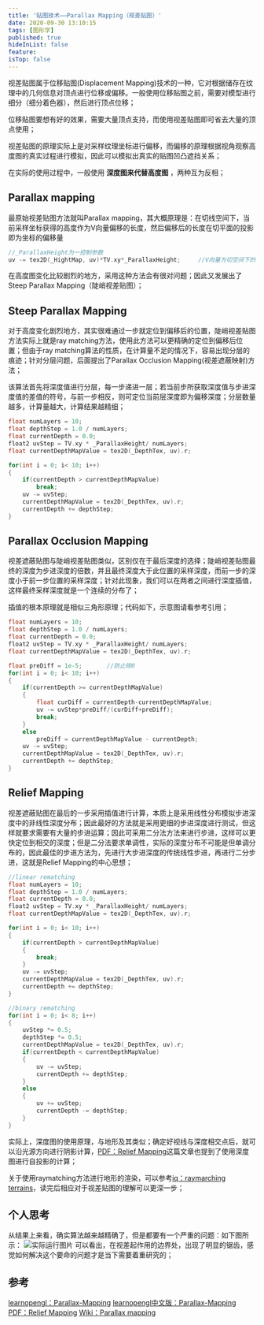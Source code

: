```yaml
---
title: '贴图技术——Parallax Mapping（视差贴图）'
date: 2020-09-30 13:10:15
tags: [图形学]
published: true
hideInList: false
feature: 
isTop: false
---
```

视差贴图属于位移贴图(Displacement Mapping)技术的一种，它对根据储存在纹理中的几何信息对顶点进行位移或偏移。一般使用位移贴图之前，需要对模型进行细分（细分着色器），然后进行顶点位移；

位移贴图要想有好的效果，需要大量顶点支持，而使用视差贴图即可省去大量的顶点使用；

视差贴图的原理实际上是对采样纹理坐标进行偏移，而偏移的原理根据视角观察高度图的真实过程进行模拟，因此可以模拟出真实的贴图凹凸遮挡关系；

在实际的使用过程中，一般使用 **深度图来代替高度图** ，两种互为反相；

## Parallax mapping

最原始视差贴图方法就叫Parallax mapping，其大概原理是：在切线空间下，当前采样坐标获得的高度作为V向量偏移的长度，然后偏移后的长度在切平面的投影即为坐标的偏移量

```C++
//_ParallaxHeight为一控制参数
uv -= tex2D(_HightMap, uv)*TV.xy*_ParallaxHeight;     //V向量为切空间下的向量
```
在高度图变化比较剧烈的地方，采用这种方法会有很对问题；因此又发展出了Steep Parallax Mapping（陡峭视差贴图）；

## Steep Parallax Mapping

对于高度变化剧烈地方，其实很难通过一步就定位到偏移后的位置，陡峭视差贴图方法实际上就是ray matching方法，使用此方法可以更精确的定位到偏移后位置；但由于ray matching算法的性质，在计算量不足的情况下，容易出现分层的痕迹；针对分层问题，后面提出了Parallax Occlusion Mapping(视差遮蔽映射)方法；

该算法首先将深度值进行分层，每一步递进一层；若当前步所获取深度值与步进深度值的差值的符号，与前一步相反，则可定位当前层深度即为偏移深度；分层数量越多，计算量越大，计算结果越精细；

```C++
float numLayers = 10;
float depthStep = 1.0 / numLayers;
float currentDepth = 0.0;
float2 uvStep = TV.xy * _ParallaxHeight/ numLayers; 
float currentDepthMapValue = tex2D(_DepthTex, uv).r;

for(int i = 0; i< 10; i++)
{
    if(currentDepth > currentDepthMapValue)
        break;
    uv -= uvStep;
    currentDepthMapValue = tex2D(_DepthTex, uv).r;
    currentDepth += depthStep;  
}
```
## Parallax Occlusion Mapping

视差遮蔽贴图与陡峭视差贴图类似，区别仅在于最后深度的选择；陡峭视差贴图最终的深度为步进深度的倍数，并且最终深度大于此位置的采样深度，而前一步的深度小于前一步位置的采样深度；针对此现象，我们可以在两者之间进行深度插值，这样最终采样深度就是一个连续的分布了；

插值的根本原理就是相似三角形原理；代码如下，示意图请看参考引用；

```C++
float numLayers = 10;
float depthStep = 1.0 / numLayers;
float currentDepth = 0.0;
float2 uvStep = TV.xy * _ParallaxHeight/ numLayers; 
float currentDepthMapValue = tex2D(_DepthTex, uv).r;

float preDiff = 1e-5;       //防止除0
for(int i = 0; i< 10; i++)
{
    if(currentDepth >= currentDepthMapValue)
    {
        float curDiff = currentDepth-currentDepthMapValue;
        uv -= uvStep*preDiff/(curDiff+preDiff);
        break;
    }
    else
        preDiff = currentDepthMapValue - currentDepth;
    uv -= uvStep;
    currentDepthMapValue = tex2D(_DepthTex, uv).r;
    currentDepth += depthStep; 
}
```

## Relief Mapping

视差遮蔽贴图在最后的一步采用插值进行计算，本质上是采用线性分布模拟步进深度中的非线性深度分布；因此最好的方法就是采用更细的步进深度进行测试，但这样就要求需要有大量的步进运算；因此可采用二分法方法来进行步进，这样可以更快定位到相交的深度；但是二分法要求单调性，实际的深度分布不可能是但单调分布的，因此最佳的步进方法为，先进行大步进深度的传统线性步进，再进行二分步进，这就是Relief Mapping的中心思想；

```C++
//linear rematching
float numLayers = 10;
float depthStep = 1.0 / numLayers;
float currentDepth = 0.0;
float2 uvStep = TV.xy * _ParallaxHeight/ numLayers; 
float currentDepthMapValue = tex2D(_DepthTex, uv).r;

for(int i = 0; i< 10; i++)
{
    if(currentDepth > currentDepthMapValue)
    {
        break;
    }
    uv -= uvStep;
    currentDepthMapValue = tex2D(_DepthTex, uv).r;
    currentDepth += depthStep;  
}

//binary rematching
for(int i = 0; i< 8; i++)
{
    uvStep *= 0.5;
    depthStep *= 0.5;
    currentDepthMapValue = tex2D(_DepthTex, uv).r;
    if(currentDepth < currentDepthMapValue)
    {
        uv -= uvStep;
        currentDepth += depthStep;
    }
    else
    {
        uv += uvStep;
        currentDepth -= depthStep;
    }
}
```

实际上，深度图的使用原理，与地形及其类似；确定好视线与深度相交点后，就可以沿光源方向进行阴影计算，[PDF：Relief Mapping](https://shintaroiguchidotcom.files.wordpress.com/2016/01/relief-mapping-in-a-pixel-shader-using-binary-search.pdf)这篇文章也提到了使用深度图进行自投影的计算；

关于使用raymatching方法进行地形的渲染，可以参考[iq：raymarching terrains](https://www.iquilezles.org/www/articles/terrainmarching/terrainmarching.htm)，读完后相应对于视差贴图的理解可以更深一步；

## 个人思考

从结果上来看，确实算法越来越精确了，但是都要有一个严重的问题：如下图所示：
![实际运行图片](https://wingstone.github.io/post-images/1601477127814.jpg)
可以看出，在视差起作用的边界处，出现了明显的锯齿，感觉如何解决这个要命的问题才是当下需要着重研究的；

## 参考

[learnopengl：Parallax-Mapping](https://learnopengl.com/Advanced-Lighting/Parallax-Mapping)
[learnopengl中文版：Parallax-Mapping](https://learnopengl-cn.github.io/05%20Advanced%20Lighting/05%20Parallax%20Mapping/)
[PDF：Relief Mapping](https://shintaroiguchidotcom.files.wordpress.com/2016/01/relief-mapping-in-a-pixel-shader-using-binary-search.pdf)
[Wiki：Parallax mapping](https://en.wikipedia.org/wiki/Parallax_mapping)
